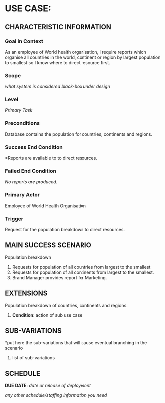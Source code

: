 # USE CASE: <number> <the name should be the goal as a short active verb phrase>

## CHARACTERISTIC INFORMATION

### Goal in Context

As an employee of World health organisation, I require reports which organise all countries in the world, continent or region by largest population to smallest so I know where to direct resource first.

### Scope

*what system is considered black-box under design*

### Level

*Primary Task*

### Preconditions

Database contains the population for countries, continents and regions.

### Success End Condition

*Reports are available to to direct resources.

### Failed End Condition

*No reports are produced.*
### Primary Actor

Employee of World Health Organisation

### Trigger

Request for the population breakdown to direct resources.

## MAIN SUCCESS SCENARIO

Population breakdown

1. Requests for population of all countries from largest to the smallest 
3. Requests for population of all continents from largest to the smallest.
4. Brand Manager provides report for Marketing.

## EXTENSIONS

Population breakdown of countries, continents and regions.

1. **Condition**: action of sub use case

## SUB-VARIATIONS

*put here the sub-variations that will cause eventual branching in the scenario

1. list of sub-variations

## SCHEDULE

**DUE DATE**: *date or release of deployment*

*any other schedule/staffing information you need*